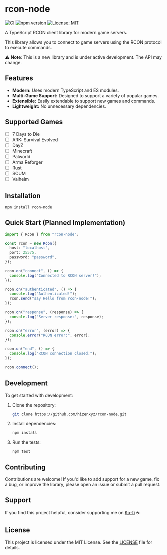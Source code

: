 # rcon-node

[![CI](https://github.com/hizenxyz/rcon-node/actions/workflows/ci.yml/badge.svg)](https://github.com/hizenxyz/rcon-node/actions/workflows/ci.yml)
[![npm version](https://img.shields.io/npm/v/rcon-client.svg)](https://www.npmjs.com/package/rcon-node)
[![License: MIT](https://img.shields.io/badge/License-MIT-yellow.svg)](https://opensource.org/licenses/MIT)

A TypeScript RCON client library for modern game servers.

This library allows you to connect to game servers using the RCON protocol to execute commands.

⚠️ **Note**: This is a new library and is under active development. The API may change.

## Features

- **Modern:** Uses modern TypeScript and ES modules.
- **Multi-Game Support:** Designed to support a variety of popular games.
- **Extensible:** Easily extendable to support new games and commands.
- **Lightweight:** No unnecessary dependencies.

## Supported Games

- [ ] 7 Days to Die
- [ ] ARK: Survival Evolved
- [ ] DayZ
- [ ] Minecraft
- [ ] Palworld
- [ ] Arma Reforger
- [ ] Rust
- [ ] SCUM
- [ ] Valheim

## Installation

```bash
npm install rcon-node
```

## Quick Start (Planned Implementation)

```typescript
import { Rcon } from "rcon-node";

const rcon = new Rcon({
  host: "localhost",
  port: 25575,
  password: "password",
});

rcon.on("connect", () => {
  console.log("Connected to RCON server!");
});

rcon.on("authenticated", () => {
  console.log("Authenticated!");
  rcon.send("say Hello from rcon-node!");
});

rcon.on("response", (response) => {
  console.log("Server response:", response);
});

rcon.on("error", (error) => {
  console.error("RCON error:", error);
});

rcon.on("end", () => {
  console.log("RCON connection closed.");
});

rcon.connect();
```

## Development

To get started with development:

1.  Clone the repository:
    ```bash
    git clone https://github.com/hizenxyz/rcon-node.git
    ```
2.  Install dependencies:
    ```bash
    npm install
    ```
3.  Run the tests:
    ```bash
    npm test
    ```

## Contributing

Contributions are welcome! If you'd like to add support for a new game, fix a bug, or improve the library, please open an issue or submit a pull request.

## Support

If you find this project helpful, consider supporting me on [Ko-fi](https://ko-fi.com/hizenxyz) ☕

## License

This project is licensed under the MIT License. See the [LICENSE](LICENSE) file for details.

